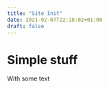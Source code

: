 ```yaml
---
title: "Site Init"
date: 2021-02-07T22:18:02+01:00
draft: false
---
```

# Simple stuff

With some text

